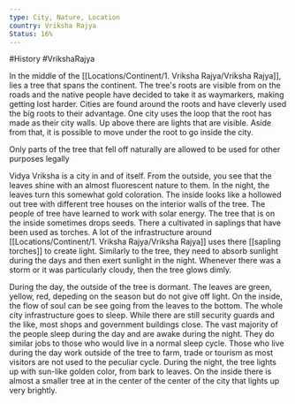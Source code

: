 ```yaml
---
type: City, Nature, Location
country: Vriksha Rajya
Status: 16%
---
```


#History  #VrikshaRajya

In the middle of the [[Locations/Continent/1. Vriksha Rajya/Vriksha Rajya]], lies a tree that spans the continent. The tree's roots are visible from on the roads and the native people have decided to take it as waymarkers, making getting lost harder. Cities are found around the roots and have cleverly used the big roots to their advantage. One city uses the loop that the root has made as their city walls. Up above there are lights that are visible. Aside from that, it is possible to move under the root to go inside the city.


Only parts of the tree that fell off naturally are allowed to be used for other purposes legally

Vidya Vriksha is a city in and of itself. From the outside, you see that the leaves shine with an almost fluorescent nature to them. In the night, the leaves turn this somewhat gold coloration. The inside looks like a hollowed out tree with different tree houses on the interior walls of the tree. The people of tree have learned to work with solar energy. The tree that is on the inside sometimes drops seeds. There a cultivated in saplings that have been used as torches. A lot of the infrastructure around [[Locations/Continent/1. Vriksha Rajya/Vriksha Rajya]] uses there [[sapling torches]] to create light. Similarly to the tree, they need to absorb sunlight during the days and then exert sunlight in the night. Whenever there was a storm or it was particularly cloudy, then the tree glows dimly.



During the day, the outside of the tree is dormant. The leaves are green, yellow, red, depeding on the season but do not give off light. On the inside, the flow of soul can be see going from the leaves to the bottom. The whole city infrastructure goes to sleep. While there are still security guards and the like, most shops and government buildings close. The vast majority of the people sleep during the day and are awake during the night. They do similar jobs to those who would live in a normal sleep cycle.  Those who live during the day work outside of the tree to farm, trade or tourism as most visitors are not used to the peculiar cycle. 
During the night, the tree lights up with sun-like golden color, from bark to leaves. On the inside there is almost a smaller tree at in the center of the center of the city that lights up very brightly.